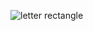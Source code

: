 ![letter rectangle](https://github.com/SWEG-2015EC-Batch/Binary-Bombers/assets/149320386/59ae119d-06b6-4b58-ac2b-21db49cc5f34)
